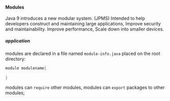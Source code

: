 #### Modules

Java 9 introduces a new modular system. (JPMS)
Intended to help developers construct and maintaining large applications, 
Improve security and maintainability.
Improve performance, 
Scale down into smaller devices.


##### application

modules are declared in a file named `module-info.java` placed on the root directory: 

```java
module modulename{
    
}
```

modules can `require` other modules,
modules can `export` packages to other modules;

